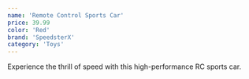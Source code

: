 ```yaml
---
name: 'Remote Control Sports Car'
price: 39.99
color: 'Red'
brand: 'SpeedsterX'
category: 'Toys'
---
```


Experience the thrill of speed with this high-performance RC sports car.
